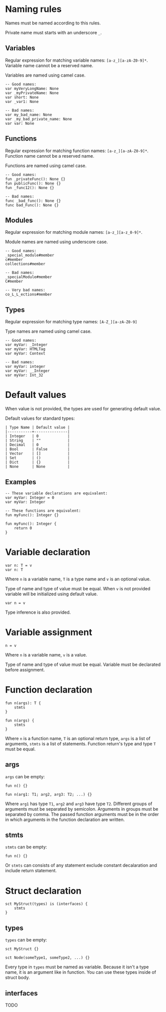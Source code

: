 # Naming rules

Names must be named according to this rules.

Private name must starts with an underscore `_`.

## Variables

Regular expression for matching variable names: `[a-z_][a-zA-Z0-9]*`.
Variable name cannot be a reserved name.

Variables are named using camel case.

```adrian
-- Good names:
var myVeryLongName: None
var _myPrivateName: None
var short: None
var _var1: None

-- Bad names:
var my_bad_name: None
var _my_bad_private_name: None
var var: None
```

## Functions

Regular expression for matching function names: `[a-z_][a-zA-Z0-9]*`.
Function name cannot be a reserved name.

Functions are named using camel case.

```adrian
-- Good names:
fun _privateFunc(): None {}
fun publicFunc(): None {}
fun _func12(): None {}

-- Bad names:
func _bad_func(): None {}
func bad_Func(): None {}
```

## Modules

Regular expression for matching module names: `[a-z_][a-z_0-9]*`.

Module names are named using underscore case.

```adrian
-- Good names:
_special_module#member
c#member
collections#member

-- Bad names:
_specialModule#member
C#member

-- Very bad names:
co_L_L_ections#member
```

## Types

Regular expression for matching type names: `[A-Z_][a-zA-Z0-9]`

Type names are named using camel case.

```adrian
-- Good names:
var myVar: _Integer
var myVar: HTMLTag
var myVar: Context

-- Bad names:
var myVar: integer
var myVar: __Integer
var myVar: Int_32
```

# Default values

When value is not provided, the types are used for generating default value.

Default values for standard types:

```
| Type Name | Default value |
|-----------+---------------|
| Integer   | 0             |
| String    | ""            |
| Decimal   | 0             |
| Bool      | False         |
| Vector    | []            |
| Set       | ()            |
| Dict      | {}            |
| None      | None          |
```

## Examples

```adrian
-- These variable declarations are equivalent:
var myVar: Integer = 0
var myVar: Integer
```

```adrian
-- These functions are equivalent:
fun myFunc(): Integer {}

fun myFunc(): Integer {
	return 0
}
```

# Variable declaration

```adrian
var n: T = v
var n: T
```

Where `n` is a variable name, `T` is a type name and `v` is an optional value.

Type of name and type of value must be equal. When `v` is not provided variable will be initialized using default value.

```adrian
var n = v
```

Type inference is also provided.


# Variable assignment

```adrian
n = v
```

Where `n` is a variable name, `v` is a value.

Type of name and type of value must be equal. Variable must be declarated before assignment.


# Function declaration

```adrian
fun n(args): T {
	stmts
}

fun n(args) {
	stmts
}
```

Where `n` is a function name, `T` is an optional return type, `args` is a list of arguments,
`stmts` is a list of statements. Function return's type and type `T` must be equal.

## args

`args` can be empty:

```adrian
fun n() {}
```

```adrian
fun n(arg1: T1; arg2, arg3: T2; ...) {}
```

Where `arg1` has type `T1`, `arg2` and `arg3` have type `T2`. Different groups of
arguments must be separated by semicolon. Arguments in groups must be separated by
comma. The passed function arguments must be in the order in which arguments in
the function declaration are written.

## stmts

`stmts` can be empty:

```adrian
fun n() {}
```

Or `stmts` can consists of any statement exclude constant decalaration and include return statement.

# Struct declaration

```adrian
sct MyStruct(types) is (interfaces) {
    stmts
}
```

## types

`types` can be empty:

```adrian
sct MyStruct {}
```

```adrian
sct Node(someType1, someType2, ...) {}
```

Every type in `types` must be named as variable.
Because it isn't a type name, it is an argument like in function.
You can use these types inside of struct body.


## interfaces

TODO
